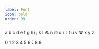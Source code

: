 ```yaml
---
label: Font
icon: bold
order: 99
---
```


a b c d e f g h i j k l ⨇ n ⌀ q r s t u v ⨈ x y z

0 1 2 3 4 5 6 7 8 9 
